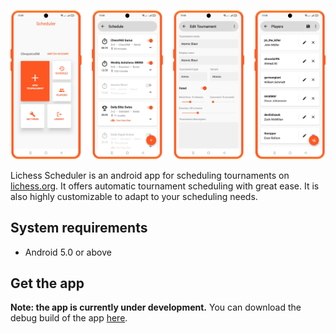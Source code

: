 ![lichess scheduler screenshots](app.png)

Lichess Scheduler is an android app for scheduling tournaments on [lichess.org](https://lichess.org). It offers automatic tournament scheduling with great ease. It is also highly customizable to adapt to your scheduling needs.

## System requirements
* Android 5.0 or above

## Get the app
**Note: the app is currently under development.** You can download the debug build of the app [here](https://github.com/WaisKamal/lichess-scheduler/raw/main/android/app/build/outputs/apk/debug/app-debug.apk).

